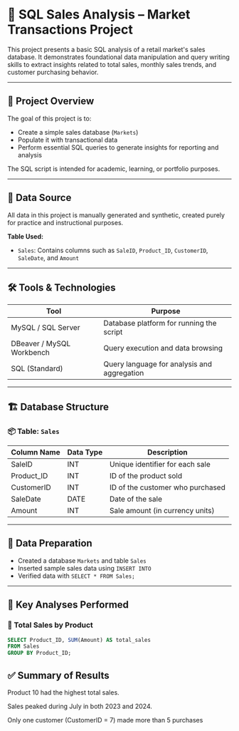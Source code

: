 # 🛒 SQL Sales Analysis – Market Transactions Project

This project presents a basic SQL analysis of a retail market's sales database. It demonstrates foundational data manipulation and query writing skills to extract insights related to total sales, monthly sales trends, and customer purchasing behavior.

---

## 🧠 Project Overview

The goal of this project is to:
- Create a simple sales database (`Markets`)
- Populate it with transactional data
- Perform essential SQL queries to generate insights for reporting and analysis

The SQL script is intended for academic, learning, or portfolio purposes.

---

## 📂 Data Source

All data in this project is manually generated and synthetic, created purely for practice and instructional purposes.

**Table Used:**
- `Sales`: Contains columns such as `SaleID`, `Product_ID`, `CustomerID`, `SaleDate`, and `Amount`

---

## 🛠️ Tools & Technologies

| Tool         | Purpose                                      |
|--------------|-----------------------------------------------|
| MySQL / SQL Server | Database platform for running the script |
| DBeaver / MySQL Workbench | Query execution and data browsing       |
| SQL (Standard)  | Query language for analysis and aggregation  |

---

## 🏗️ Database Structure

### 📦 Table: `Sales`

| Column Name | Data Type | Description                        |
|-------------|------------|------------------------------------|
| SaleID      | INT        | Unique identifier for each sale    |
| Product_ID  | INT        | ID of the product sold             |
| CustomerID  | INT        | ID of the customer who purchased   |
| SaleDate    | DATE       | Date of the sale                   |
| Amount      | INT        | Sale amount (in currency units)    |

---

## 🔧 Data Preparation

- Created a database `Markets` and table `Sales`
- Inserted sample sales data using `INSERT INTO`
- Verified data with `SELECT * FROM Sales;`

---

## 🔎 Key Analyses Performed

### 🧾 Total Sales by Product

```sql
SELECT Product_ID, SUM(Amount) AS total_sales
FROM Sales
GROUP BY Product_ID;
```
## ✅ **Summary of Results**

Product 10 had the highest total sales.

Sales peaked during July in both 2023 and 2024.

Only one customer (CustomerID = 7) made more than 5 purchases



